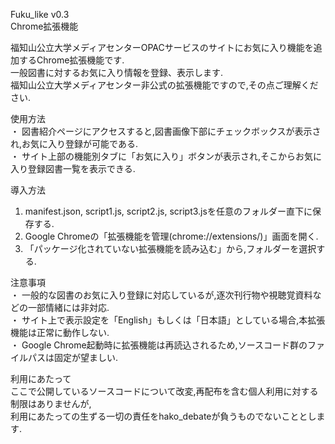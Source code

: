 Fuku_like v0.3  
Chrome拡張機能

福知山公立大学メディアセンターOPACサービスのサイトにお気に入り機能を追加するChrome拡張機能です.  
一般図書に対するお気に入り情報を登録、表示します.  
福知山公立大学メディアセンター非公式の拡張機能ですので,その点ご理解ください.  


使用方法  
・ 図書紹介ページにアクセスすると,図書画像下部にチェックボックスが表示され,お気に入り登録が可能である.  
・ サイト上部の機能別タブに「お気に入り」ボタンが表示され,そこからお気に入り登録図書一覧を表示できる.  


導入方法  
1. manifest.json, script1.js, script2.js, script3.jsを任意のフォルダー直下に保存する.  
2. Google Chromeの「拡張機能を管理(chrome://extensions/)」画面を開く.  
3. 「パッケージ化されていない拡張機能を読み込む」から,フォルダーを選択する.  


注意事項  
・ 一般的な図書のお気に入り登録に対応しているが,逐次刊行物や視聴覚資料などの一部情緒には非対応.  
・ サイト上で表示設定を「English」もしくは「日本語」としている場合,本拡張機能は正常に動作しない.  
・ Google Chrome起動時に拡張機能は再読込されるため,ソースコード群のファイルパスは固定が望ましい.  


利用にあたって  
ここで公開しているソースコードについて改変,再配布を含む個人利用に対する制限はありませんが,  
利用にあたっての生ずる一切の責任をhako_debateが負うものでないこととします.
